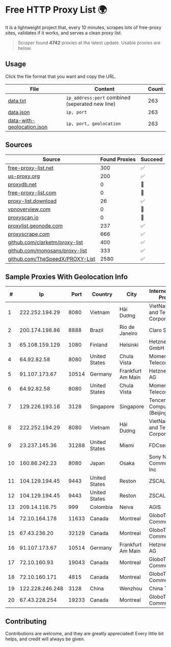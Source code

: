 
# Free HTTP Proxy List 🌍

It is a lightweight project that, every 10 minutes, scrapes lots of free-proxy sites, validates if it works, and serves a clean proxy list.


> Scraper found **4742** proxies at the latest update. Usable proxies are below.

## Usage

Click the file format that you want and copy the URL.


|File|Content|Count|
|----|-------|-----|
|[data.txt](https://raw.githubusercontent.com/themiralay/Proxy-List-World/master/data.txt)|`ip_address:port` combined (seperated new line)|263|
|[data.json](https://raw.githubusercontent.com/themiralay/Proxy-List-World/master/data.json)|`ip, port`|263|
|[data-with-geolocation.json](https://raw.githubusercontent.com/themiralay/Proxy-List-World/master/data-with-geolocation.json)|`ip, port, geolocation`|263|

## Sources

|Source|Found Proxies|Succeed|
|------|-------------|-------|
|[free-proxy-list.net](https://free-proxy-list.net)|300|✅|
|[us-proxy.org](https://www.us-proxy.org)|200|✅|
|[proxydb.net](http://proxydb.net)|0|🚫|
|[free-proxy-list.com](https://free-proxy-list.com/?page=&port=&type%5B%5D=http&type%5B%5D=https&up_time=0&search=Search)|0|🚫|
|[proxy-list.download](https://www.proxy-list.download/HTTP)|26|✅|
|[vpnoverview.com](https://vpnoverview.com/privacy/anonymous-browsing/free-proxy-servers)|0|🚫|
|[proxyscan.io](https://www.proxyscan.io)|0|🚫|
|[proxylist.geonode.com](https://proxylist.geonode.com/api/proxy-list?limit=300&page=1&sort_by=lastChecked&sort_type=desc&protocols=http,https)|237|✅|
|[proxyscrape.com](https://api.proxyscrape.com/v2/?request=displayproxies&protocol=http&timeout=10000&country=all&ssl=all&anonymity=all)|666|✅|
|[github.com/clarketm/proxy-list](https://raw.githubusercontent.com/clarketm/proxy-list/master/proxy-list-raw.txt)|400|✅|
|[github.com/monosans/proxy-list](https://raw.githubusercontent.com/monosans/proxy-list/main/proxies/http.txt)|333|✅|
|[github.com/TheSpeedX/PROXY-List](https://raw.githubusercontent.com/TheSpeedX/PROXY-List/master/http.txt)|2580|✅|


## Sample Proxies With Geolocation Info

|#|Ip|Port|Country|City|Internet Service Provider|
|-|--|----|-------|----|-------------------------|
|1|222.252.194.29|8080|Vietnam|Hải Dương|VietNam Post and Telecom Corporation|
|2|200.174.198.86|8888|Brazil|Rio de Janeiro|Claro S.A|
|3|65.108.159.129|1080|Finland|Helsinki|Hetzner Online GmbH|
|4|64.92.82.58|8080|United States|Chula Vista|Momentum Telecom, Inc.|
|5|91.107.173.67|10514|Germany|Frankfurt Am Main|Hetzner Online AG|
|6|64.92.82.58|8080|United States|Chula Vista|Momentum Telecom, Inc.|
|7|129.226.193.16|3128|Singapore|Singapore|Tencent Cloud Computing (Beijing) Co|
|8|222.252.194.29|8080|Vietnam|Hải Dương|VietNam Post and Telecom Corporation|
|9|23.237.145.36|31288|United States|Miami|FDCservers.net|
|10|160.86.242.23|8080|Japan|Osaka|Sony Network Communications Inc|
|11|104.129.194.45|9443|United States|Reston|ZSCALER, INC.|
|12|104.129.194.45|9443|United States|Reston|ZSCALER, INC.|
|13|209.14.116.75|999|Colombia|Neiva|AGIS|
|14|72.10.164.178|11633|Canada|Montreal|GloboTech Communications|
|15|67.43.236.20|32129|Canada|Montreal|GloboTech Communications|
|16|91.107.173.67|10514|Germany|Frankfurt Am Main|Hetzner Online AG|
|17|72.10.160.93|19043|Canada|Montreal|GloboTech Communications|
|18|72.10.160.171|4815|Canada|Montreal|GloboTech Communications|
|19|122.228.246.248|3128|China|Wenzhou|China Telecom|
|20|67.43.228.254|19233|Canada|Montreal|GloboTech Communications|



## Contributing

Contributions are welcome, and they are greatly appreciated! Every
little bit helps, and credit will always be given.

